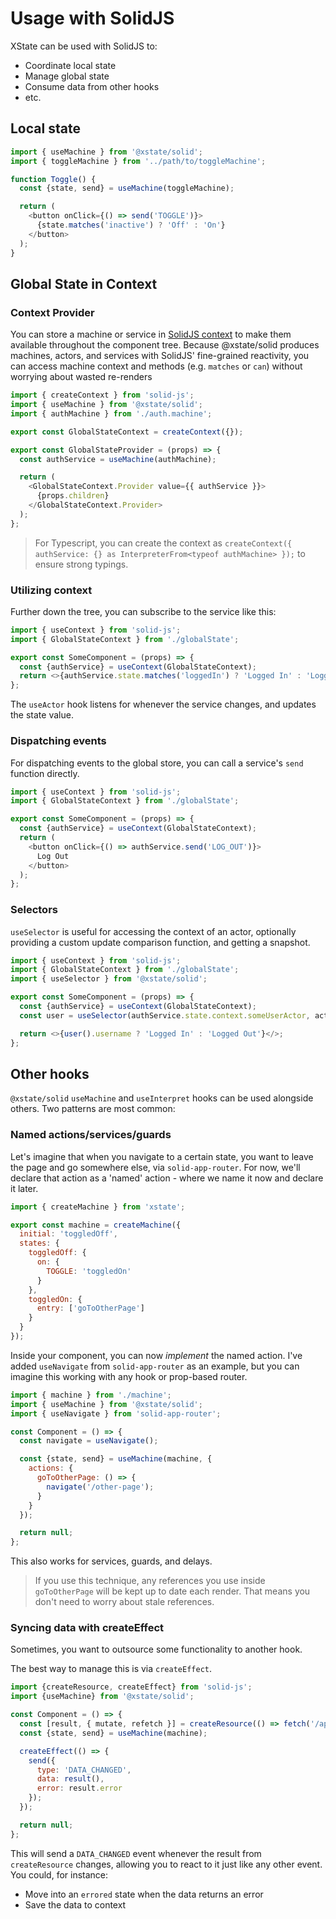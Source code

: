 # Usage with SolidJS

XState can be used with SolidJS to:

- Coordinate local state
- Manage global state
- Consume data from other hooks
- etc.

## Local state

```js
import { useMachine } from '@xstate/solid';
import { toggleMachine } from '../path/to/toggleMachine';

function Toggle() {
  const {state, send} = useMachine(toggleMachine);

  return (
    <button onClick={() => send('TOGGLE')}>
      {state.matches('inactive') ? 'Off' : 'On'}
    </button>
  );
}
```

## Global State in Context

### Context Provider
You can store a machine or service in [SolidJS context](https://www.solidjs.com/docs/latest/api#createcontext) to make them available throughout the component tree. Because @xstate/solid produces machines, actors, and services with SolidJS' fine-grained reactivity, you can access machine context and methods (e.g. `matches` or `can`) without worrying about wasted re-renders
```js
import { createContext } from 'solid-js';
import { useMachine } from '@xstate/solid';
import { authMachine } from './auth.machine';

export const GlobalStateContext = createContext({});

export const GlobalStateProvider = (props) => {
  const authService = useMachine(authMachine);

  return (
    <GlobalStateContext.Provider value={{ authService }}>
      {props.children}
    </GlobalStateContext.Provider>
  );
};
```

> For Typescript, you can create the context as `createContext({ authService: {} as InterpreterFrom<typeof authMachine> });` to ensure strong typings.

### Utilizing context

Further down the tree, you can subscribe to the service like this:

```js
import { useContext } from 'solid-js';
import { GlobalStateContext } from './globalState';

export const SomeComponent = (props) => {
  const {authService} = useContext(GlobalStateContext);
  return <>{authService.state.matches('loggedIn') ? 'Logged In' : 'Logged Out'}</>;
};
```

The `useActor` hook listens for whenever the service changes, and updates the state value.

### Dispatching events

For dispatching events to the global store, you can call a service's `send` function directly.

```js
import { useContext } from 'solid-js';
import { GlobalStateContext } from './globalState';

export const SomeComponent = (props) => {
  const {authService} = useContext(GlobalStateContext);
  return (
    <button onClick={() => authService.send('LOG_OUT')}>
      Log Out
    </button>
  );
};
```
### Selectors

`useSelector` is useful for accessing the context of an actor, optionally providing a custom update comparison function, and getting a snapshot.

```js
import { useContext } from 'solid-js';
import { GlobalStateContext } from './globalState';
import { useSelector } from '@xstate/solid';

export const SomeComponent = (props) => {
  const {authService} = useContext(GlobalStateContext);
  const user = useSelector(authService.state.context.someUserActor, actor => actor.context, (a) => a.username !== undefined);

  return <>{user().username ? 'Logged In' : 'Logged Out'}</>;
};
```

## Other hooks

`@xstate/solid` `useMachine` and `useInterpret` hooks can be used alongside others. Two patterns are most common:

### Named actions/services/guards

Let's imagine that when you navigate to a certain state, you want to leave the page and go somewhere else, via `solid-app-router`. For now, we'll declare that action as a 'named' action - where we name it now and declare it later.

```js
import { createMachine } from 'xstate';

export const machine = createMachine({
  initial: 'toggledOff',
  states: {
    toggledOff: {
      on: {
        TOGGLE: 'toggledOn'
      }
    },
    toggledOn: {
      entry: ['goToOtherPage']
    }
  }
});
```

Inside your component, you can now _implement_ the named action. I've added `useNavigate` from `solid-app-router` as an example, but you can imagine this working with any hook or prop-based router.

```js
import { machine } from './machine';
import { useMachine } from '@xstate/solid';
import { useNavigate } from 'solid-app-router';

const Component = () => {
  const navigate = useNavigate();

  const {state, send} = useMachine(machine, {
    actions: {
      goToOtherPage: () => {
        navigate('/other-page');
      }
    }
  });

  return null;
};
```

This also works for services, guards, and delays.

> If you use this technique, any references you use inside `goToOtherPage` will be kept up to date each render. That means you don't need to worry about stale references.

### Syncing data with createEffect

Sometimes, you want to outsource some functionality to another hook. 

The best way to manage this is via `createEffect`.

```js
import {createResource, createEffect} from 'solid-js';
import {useMachine} from '@xstate/solid';

const Component = () => {
  const [result, { mutate, refetch }] = createResource(() => fetch('/api/user').then(r => r.json()));
  const {state, send} = useMachine(machine);

  createEffect(() => {
    send({
      type: 'DATA_CHANGED',
      data: result(),
      error: result.error
    });
  });

  return null;
};
```

This will send a `DATA_CHANGED` event whenever the result from `createResource` changes, allowing you to react to it just like any other event. You could, for instance:

- Move into an `errored` state when the data returns an error
- Save the data to context
